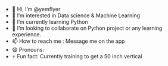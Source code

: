 - 👋 Hi, I’m @yemflyer
- 👀 I’m interested in Data science & Machine Learning 
- 🌱 I’m currently learning Python
- 💞️ I’m looking to collaborate on Python project or any learning experience.
- 📫 How to reach me : Message me on the app 
- 😄 Pronouns: 
- ⚡ Fun fact: Currently training to get a 50 inch vertical

<!---
yemflyer/yemflyer is a ✨ special ✨ repository because its `README.md` (this file) appears on your GitHub profile.
You can click the Preview link to take a look at your changes.
--->
